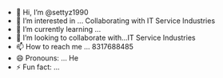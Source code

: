 - 👋 Hi, I’m @settyz1990 
- 👀 I’m interested in ... Collaborating with IT Service Industries
- 🌱 I’m currently learning ... 
- 💞️ I’m looking to collaborate with...IT Service Industries
- 📫 How to reach me ... 8317688485
- 😄 Pronouns: ... He
- ⚡ Fun fact: ...

<!---
settyz1990/settyz1990 is a ✨ special ✨ repository because its `README.md` (this file) appears on your GitHub profile.
You can click the Preview link to take a look at your changes.
--->

